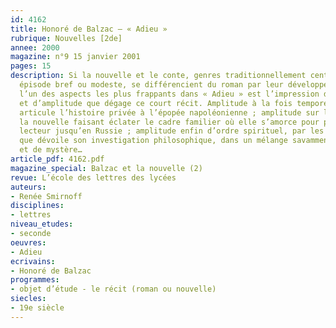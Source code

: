 ```yaml
---
id: 4162
title: Honoré de Balzac – « Adieu »
rubrique: Nouvelles [2de]
annee: 2000
magazine: n°9 15 janvier 2001
pages: 15
description: Si la nouvelle et le conte, genres traditionnellement centrés sur un
  épisode bref ou modeste, se différencient du roman par leur développement limité,
  l’un des aspects les plus frappants dans « Adieu » est l’impression de profondeur
  et d’amplitude que dégage ce court récit. Amplitude à la fois temporelle, puisqu’il
  articule l’histoire privée à l’épopée napoléonienne ; amplitude sur le plan spatial,
  la nouvelle faisant éclater le cadre familier où elle s’amorce pour projeter le
  lecteur jusqu’en Russie ; amplitude enfin d’ordre spirituel, par les arrière-plans
  que dévoile son investigation philosophique, dans un mélange savamment dosé de simplicité
  et de mystère…
article_pdf: 4162.pdf
magazine_special: Balzac et la nouvelle (2)
revue: L’école des lettres des lycées
auteurs:
- Renée Smirnoff
disciplines:
- lettres
niveau_etudes:
- seconde
oeuvres:
- Adieu
ecrivains:
- Honoré de Balzac
programmes:
- objet d’étude - le récit (roman ou nouvelle)
siecles:
- 19e siècle
---
```

